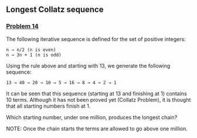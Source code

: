 ## Longest Collatz sequence

### [Problem 14](https://projecteuler.net/problem=14)

The following iterative sequence is defined for the set of positive integers:

    n → n/2 (n is even)
    n → 3n + 1 (n is odd)

Using the rule above and starting with 13, we generate the following sequence:

    13 → 40 → 20 → 10 → 5 → 16 → 8 → 4 → 2 → 1
It can be seen that this sequence (starting at 13 and finishing at 1) contains 10 terms. Although it has not been proved yet (Collatz Problem), it is thought that all starting numbers finish at 1.

Which starting number, under one million, produces the longest chain?

NOTE: Once the chain starts the terms are allowed to go above one million.

